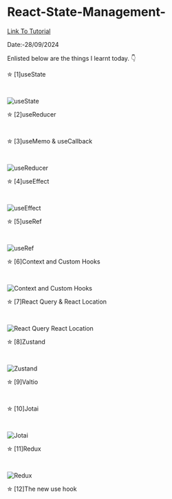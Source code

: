 # React-State-Management-

<a href = "https://www.youtube.com/watch?v=-bEzt5ISACA"> Link To Tutorial </a>
<br>

Date:-28/09/2024 
<br>

Enlisted below are the things I learnt today. 👇
<br>

✮ [1]useState

<br>

![useState](https://github.com/user-attachments/assets/b975c2cb-0ca7-43d4-99bf-b21a2e218d4d)


✮ [2]useReducer

<br>


✮ [3]useMemo & useCallback

<br>

![useReducer](https://github.com/user-attachments/assets/95627ddc-876e-499e-8295-b461deae759e)


✮ [4]useEffect

<br>

![useEffect](https://github.com/user-attachments/assets/64312291-a48f-4507-b5db-56a030a7d4d4)



✮ [5]useRef

<br>

![useRef](https://github.com/user-attachments/assets/b26e3fef-2af8-4bb4-96c7-e222085a0876)



✮ [6]Context and Custom Hooks

<br>

![Context and Custom Hooks](https://github.com/user-attachments/assets/ed6a7fd9-e1d1-46c9-a2f3-939cbe648abd)


✮ [7]React Query & React Location

<br>

![React Query   React Location](https://github.com/user-attachments/assets/13af4e3f-7591-4a4c-9393-a18182a673da)



✮ [8]Zustand

<br>

![Zustand](https://github.com/user-attachments/assets/59a5be02-f7e7-47df-a31b-bfac528215cb)


✮ [9]Valtio

<br>


✮ [10]Jotai

<br>

![Jotai](https://github.com/user-attachments/assets/5c3943a4-28e2-4711-885b-c3261cc262c7)



✮ [11]Redux

<br>


![Redux](https://github.com/user-attachments/assets/8a54e08f-11e3-4165-8087-16570d576a10)



✮ [12]The new use hook

<br>

 
